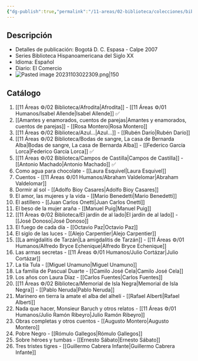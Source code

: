 ```yaml
---
{"dg-publish":true,"permalink":"/11-areas/02-biblioteca/colecciones/biblioteca-hispanoamericana-del-siglo-xx-espasa/","noteIcon":""}
---
```


## Descripción
- Detalles de publicación: Bogotá D. C. Espasa - Calpe 2007
- Series Biblioteca Hispanoamericana del Siglo XX
- Idioma: Español
- Diario: El Comercio
- ![Pasted image 20231103022309.png|150](/img/user/02%20Image/Pasted%20image%2020231103022309.png)
## Catálogo
1. [[11 Áreas ⚙/02 Biblioteca/Afrodita\|Afrodita]] - [[11 Áreas ⚙/01 Humanos/Isabel Allende\|Isabel Allende]] ✅
2. [[Amantes y enamorados, cuentos de parejas\|Amantes y enamorados, cuentos de parejas]] - [[Rosa Montero\|Rosa Montero]]
3. [[11 Áreas ⚙/02 Biblioteca/Azul...\|Azul...]] - [[Rubén Darío\|Rubén Darío]]
4. [[11 Áreas ⚙/02 Biblioteca/Bodas de sangre, La casa de Bernarda Alba\|Bodas de sangre, La casa de Bernarda Alba]] - [[Federico García Lorca\|Federico García Lorca]] ✅
5. [[11 Áreas ⚙/02 Biblioteca/Campos de Castilla\|Campos de Castilla]] - [[Antonio Machado\|Antonio Machado]] ✅
6. Como agua para chocolate - [[Laura Esquivel\|Laura Esquivel]]
7. Cuentos - [[11 Áreas ⚙/01 Humanos/Abraham Valdelomar\|Abraham Valdelomar]]
8. Dormir al sol - [[Adolfo Bioy Casares\|Adolfo Bioy Casares]]
9. El amor, las mujeres y la vida - [[Mario Benedetti\|Mario Benedetti]]
10. El astillero - [[Juan Carlos Onetti\|Juan Carlos Onetti]]
11. El beso de la mujer araña - [[Manuel Puig\|Manuel Puig]]
12. [[11 Áreas ⚙/02 Biblioteca/El jardín de al lado\|El jardín de al lado]] - [[José Donoso\|José Donoso]]
13. El fuego de cada día - [[Octavio Paz\|Octavio Paz]]
14. El siglo de las luces - [[Alejo Carpentier\|Alejo Carpentier]]
15. [[La amigdalitis de Tarzán\|La amigdalitis de Tarzán]] - [[11 Áreas ⚙/01 Humanos/Alfredo Bryce Echenique\|Alfredo Bryce Echenique]]
16. Las armas secretas - [[11 Áreas ⚙/01 Humanos/Julio Cortázar\|Julio Cortázar]]
17. La tía Tula - [[Miguel Unamuno\|Miguel Unamuno]]
18. La familia de Pascual Duarte - [[Camilo José Cela\|Camilo José Cela]]
19. Los años con Laura Díaz - [[Carlos Fuentes\|Carlos Fuentes]]
20. [[11 Áreas ⚙/02 Biblioteca/Memorial de Isla Negra\|Memorial de Isla Negra]] - [[Pablo Neruda\|Pablo Neruda]]
21. Marinero en tierra la amate el alba del alhelí - [[Rafael Alberti\|Rafael Alberti]]
22. Nada que hacer, Monsieur Baruch y otros relatos - [[11 Áreas ⚙/01 Humanos/Julio Ramón Ribeyro\|Julio Ramón Ribeyro]]
23. Obras completas y otros cuentos - [[Augusto Montero\|Augusto Montero]]
24. Pobre Negro - [[Rómulo Gallegos\|Rómulo Gallegos]]
25. Sobre héroes y tumbas - [[Ernesto Sábato\|Ernesto Sábato]]
26. Tres tristes tigres - [[Guillermo Cabrera Infante\|Guillermo Cabrera Infante]]

